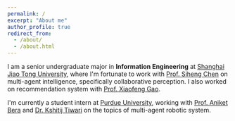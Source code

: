```yaml
---
permalink: /
excerpt: "About me"
author_profile: true
redirect_from: 
  - /about/
  - /about.html
---
```


I am a senior undergraduate major in **Information Engineering** at [Shanghai Jiao Tong University](en.sjtu.edu.cn), where I'm fortunate to work with [Prof. Siheng Chen](https://siheng-chen.github.io/) on multi-agent intelligence, specifically collaborative perception. I also worked on recommendation system with [Prof. Xiaofeng Gao](https://cs.sjtu.edu.cn/~gao-xf/).

I'm currently a student intern at [Purdue University](https://www.purdue.edu/), working with [Prof. Aniket Bera](https://www.cs.purdue.edu/homes/ab/) and [Dr. Kshitij Tiwari](https://kshitijtiwari.com/) on the topics of multi-agent robotic system.
